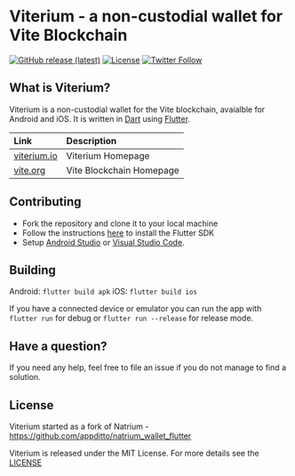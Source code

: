 # Viterium - a non-custodial wallet for Vite Blockchain

[![GitHub release (latest)](https://img.shields.io/github/v/release/viterium/viterium_wallet)](https://github.com/viterium/viterium_wallet/releases) [![License](https://img.shields.io/badge/license-MIT-green)](https://github.com/viterium/viterium_wallet/blob/master/LICENSE) [![Twitter Follow](https://img.shields.io/twitter/follow/Viterium?style=social)](https://twitter.com/intent/follow?screen_name=Viterium)

## What is Viterium?

Viterium is a non-custodial wallet for the Vite blockchain, avaialble for Android and iOS. It is written in [Dart](https://dart.dev) using [Flutter](https://flutter.dev).

| Link | Description |
| :----- | :------ |
[viterium.io](https://viterium.io) | Viterium Homepage
[vite.org](https://vite.org) | Vite Blockchain Homepage

## Contributing

* Fork the repository and clone it to your local machine
* Follow the instructions [here](https://flutter.io/docs/get-started/install) to install the Flutter SDK
* Setup [Android Studio](https://flutter.io/docs/development/tools/android-studio) or [Visual Studio Code](https://flutter.io/docs/development/tools/vs-code).

## Building

Android: `flutter build apk`
iOS: `flutter build ios`

If you have a connected device or emulator you can run the app with `flutter run` for debug or `flutter run --release` for release mode.

## Have a question?

If you need any help, feel free to file an issue if you do not manage to find a solution.

## License

Viterium started as a fork of Natrium - https://github.com/appditto/natrium_wallet_flutter

Viterium is released under the MIT License.  For more details see the [LICENSE](LICENSE)
